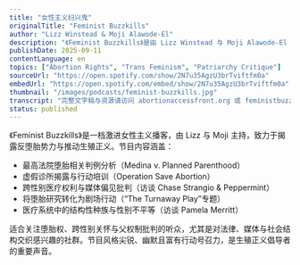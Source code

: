 ```yaml
---
title: "女性主义扫兴鬼"
originalTitle: "Feminist Buzzkills"
author: "Lizz Winstead & Moji Alawode-El"
description: "《Feminist Buzzkills》是由 Lizz Winstead 与 Moji Alawode-El 主持的女性主义播客，隶属于 Abortion Access Front。节目以讽刺、愤怒与行动主义为基调，聚焦堕胎权、医疗正义、跨性别关怀与反父权斗争。内容涵盖最高法院判例分析、禁书法案、虚假诊所揭露、跨性别医疗倡导与反堕胎立法批判。节目常邀请法律专家、活动家与艺术家共同探讨生殖权利与社会变革。Spotify 评分为 4.9（68 条评论），在激进女性主义播客圈中影响力显著。"
publishDate: 2025-09-11
contentLanguage: en
topics: ["Abortion Rights", "Trans Feminism", "Patriarchy Critique"]
sourceUrl: "https://open.spotify.com/show/2N7u35AgzU3brTviftfm0a"
embedUrl: "https://open.spotify.com/embed/show/2N7u35AgzU3brTviftfm0a"
thumbnail: "/images/podcasts/feminist-buzzkills.jpg"
transcript: "完整文字稿与资源请访问 abortionaccessfront.org 或 feministbuzzkills.com"
status: published
---
```


《Feminist Buzzkills》是一档激进女性主义播客，由 Lizz 与 Moji 主持，致力于揭露反堕胎势力与推动生殖正义。节目内容涵盖：

- 最高法院堕胎相关判例分析（Medina v. Planned Parenthood）
- 虚假诊所揭露与行动培训（Operation Save Abortion）
- 跨性别医疗权利与媒体偏见批判（访谈 Chase Strangio & Peppermint）
- 将堕胎研究转化为剧场行动（“The Turnaway Play”专题）
- 医疗系统中的结构性种族与性别不平等（访谈 Pamela Merritt）

适合关注堕胎权、跨性别关怀与父权制批判的听众，尤其是对法律、媒体与社会结构交织感兴趣的社群。节目风格尖锐、幽默且富有行动号召力，是生殖正义倡导者的重要声音。

